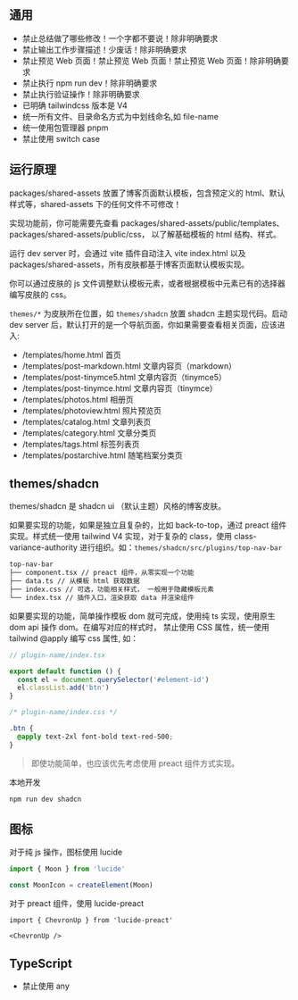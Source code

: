 ## 通用

- 禁止总结做了哪些修改！一个字都不要说！除非明确要求
- 禁止输出工作步骤描述！少废话！除非明确要求
- 禁止预览 Web 页面！禁止预览 Web 页面！禁止预览 Web 页面！除非明确要求
- 禁止执行 npm run dev！除非明确要求
- 禁止执行验证操作！除非明确要求
- 已明确 tailwindcss 版本是 V4
- 统一所有文件、目录命名方式为中划线命名,如 file-name
- 统一使用包管理器 pnpm
- 禁止使用 switch case

## 运行原理

packages/shared-assets 放置了博客页面默认模板，包含预定义的 html、默认样式等，shared-assets 下的任何文件不可修改！

实现功能前，你可能需要先查看 packages/shared-assets/public/templates、packages/shared-assets/public/css， 以了解基础模板的 html 结构、样式。

运行 dev server 时，会通过 vite 插件自动注入 vite index.html 以及 packages/shared-assets，所有皮肤都基于博客页面默认模板实现。

你可以通过皮肤的 js 文件调整默认模板元素，或者根据模板中元素已有的选择器编写皮肤的 css。

`themes/*` 为皮肤所在位置，如 `themes/shadcn` 放置 shadcn 主题实现代码。启动 dev server 后，默认打开的是一个导航页面，你如果需要查看相关页面，应该进入:

- /templates/home.html 首页
- /templates/post-markdown.html 文章内容页（markdown）
- /templates/post-tinymce5.html 文章内容页（tinymce5）
- /templates/post-tinymce.html 文章内容页（tinymce）
- /templates/photos.html 相册页
- /templates/photoview.html 照片预览页
- /templates/catalog.html 文章列表页
- /templates/category.html 文章分类页
- /templates/tags.html 标签列表页
- /templates/postarchive.html 随笔档案分类页

## themes/shadcn

themes/shadcn 是 shadcn ui （默认主题）风格的博客皮肤。

如果要实现的功能，如果是独立且复杂的，比如 back-to-top，通过 preact 组件实现。样式统一使用 tailwind V4 实现，对于复杂的 class，使用 class-variance-authority 进行组织。如：`themes/shadcn/src/plugins/top-nav-bar`

```md
top-nav-bar
├── component.tsx // preact 组件，从零实现一个功能
├── data.ts // 从模板 html 获取数据
├── index.css // 可选，功能相关样式， 一般用于隐藏模板元素
└── index.tsx // 插件入口，渲染获取 data 并渲染组件
```

如果要实现的功能，简单操作模板 dom 就可完成，使用纯 ts 实现，使用原生 dom api 操作 dom。在编写对应的样式时， 禁止使用 CSS 属性，统一使用 tailwind @apply 编写 css 属性, 如：

```ts
// plugin-name/index.tsx

export default function () {
  const el = document.querySelector('#element-id')
  el.classList.add('btn')
}
```

```css
/* plugin-name/index.css */

.btn {
  @apply text-2xl font-bold text-red-500;
}
```

> 即使功能简单，也应该优先考虑使用 preact 组件方式实现。

本地开发

```sh
npm run dev shadcn
```

## 图标

对于纯 js 操作，图标使用 lucide

```ts
import { Moon } from 'lucide'

const MoonIcon = createElement(Moon)
```

对于 preact 组件，使用 lucide-preact

```tsx
import { ChevronUp } from 'lucide-preact'

<ChevronUp />
```


## TypeScript

- 禁止使用 any
